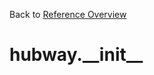 
Back to [Reference Overview](https://github.com/pyrustic/hubway/blob/master/docs/reference/README.md)

# hubway.\_\_init\_\_



<br>


